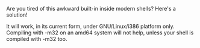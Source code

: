 Are you tired of this awkward built-in inside modern shells? Here's a solution!

It will work, in its current form, under GNU/Linux/i386 platform only. Compiling with -m32 on an amd64 system will not help, unless your shell is compiled with -m32 too.
